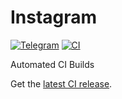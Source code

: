 # Instagram
[![Telegram](https://img.shields.io/badge/Telegram-2CA5E0?style=for-the-badge&logo=telegram&logoColor=white)](https://t.me/ReVanced_CI)
[![CI](https://github.com/rj-aakash/Instagram/actions/workflows/ci.yml/badge.svg?event=schedule)](https://github.com/rj-aakash/Instagram/actions/workflows/ci.yml)

Automated CI Builds  

Get the [latest CI release](https://github.com/rj-aakash/Instagram/releases/latest).
